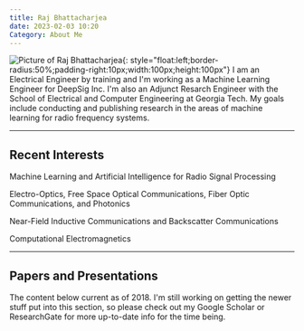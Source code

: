 ```yaml
---
title: Raj Bhattacharjea
date: 2023-02-03 10:20
Category: About Me
---
```

![Picture of Raj Bhattacharjea](/images/RajBhattacharjea_Nov2015_square_200px.png){: style="float:left;border-radius:50%;padding-right:10px;width:100px;height:100px"}
I am an Electrical Engineer by training and I'm working as a Machine Learning
Engineer for DeepSig Inc. I'm also an Adjunct Resarch Engineer with the School of Electrical and Computer Engineering at Georgia Tech. My goals include 
conducting and publishing research in the areas of machine learning for radio
frequency systems.

________________________________________________________________________________
## Recent Interests
Machine Learning and Artificial Intelligence for Radio Signal Processing

Electro-Optics, Free Space Optical Communications, Fiber Optic Communications,
and Photonics

Near-Field Inductive Communications and Backscatter Communications

Computational Electromagnetics

________________________________________________________________________________
## Papers and Presentations
The content below current as of 2018. I'm still working on getting the newer
stuff put into this section, so please check out my Google Scholar or 
ResearchGate for more up-to-date info for the time being.
